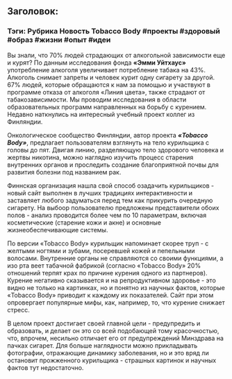 ## Заголовок: 

### Тэги: Рубрика Новость Tobacco Body #проекты #здоровый #образ #жизни #опыт #идеи

Вы знали, что 70% людей страдающих от алкогольной зависимости еще и курят? По данным исследования фонда **«Эмми Уйтхаус»** употребление алкоголя увеличивает потребление табака на 43%. Алкоголь снимает запреты и человек курит одну сигарету за другой. 67% людей, которые обращаются к нам за помощью и участвуют в программе отказа от алкоголя «Линия цвета», также страдают от табакозависимости. Мы проводим исследования в области образовательных программ направленных на борьбу с курением. Недавно наткнулись на интересный учебный проект коллег из Финляндии.

Онкологическое сообщество Финляндии, автор проекта <em><strong>«Tobacco Body»</strong></em>, предлагает пользователям взглянуть на тело курильщика с головы до пят. Двигая линию, разделяющую тело здорового человека и жертвы никотина, можно наглядно изучить процесс старения внутренних органов и проследить создание благоприятной почвы для развития болезни под названием рак.

Финнская организация нашла свой способ озадачить курильщиков - новый сайт выполнен в лучших традициях интерактивности и заставляет любого задуматься перед тем как прикурить очередную сигарету. На выбоор пользователю предложены представители обоих полов - анализ проводится более чем по 10 параметрам, включая косметические (старение кожи и акне) и основные жизнеобеспечивающие системы.

По версии «Tobacco Body» курильщик напоминает скорее труп - с желтыми ногтями и зубами, посеревшей кожей и пепельными волосами. Внутренние органы не справляются со своими функциями, а изо рта веет табачной фабрикой (согласно «Tobacco Body» 20% отношений терпят крах по причине курения одного из партнеров). Курение негативно сказывается и на репродуктивном здоровье - это видно не только на картинках, но и понятно из научных фактов, которые «Tobacco Body» приводит к каждому их показателей. Сайт при этом опровергает популярные мифы, как, например, то, что курение снижает стресс.

В целом проект достигает своей главной цели - предупредить и образовать, и делает он это со всей подобающей тому красочностью, что, впрочем, несильно отличает его от предупреждений Минздрава на пачках сигарет. Для больше наглядности можно прикладывать фотографии, отражающие динамику заболевания, но и это вряд ли остановит прожженного курильщика - страшных картинок и научных фактов тут недостаточно.
